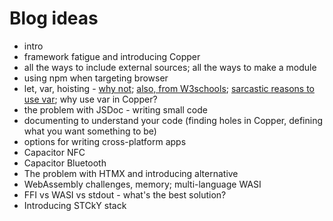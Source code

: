 # Blog ideas

* intro
* framework fatigue and introducing Copper
* all the ways to include external sources; all the ways to make a module
* using npm when targeting browser
* let, var, hoisting - [why not](https://kesharvani.hashnode.dev/why-using-var-is-a-bad-practice-in-javascript); [also, from W3schools](https://www.w3schools.com/js/js_variables.asp#:~:text=The%20var%20keyword%20was%20used,code%20written%20for%20older%20browsers.); [sarcastic reasons to use var](https://dev.to/paritho/3-reasons-to-use-var-in-javascript-1hoe); why use var in Copper?
* the problem with JSDoc - writing small code
* documenting to understand your code (finding holes in Copper, defining what you want something to be)
* options for writing cross-platform apps
* Capacitor NFC
* Capacitor Bluetooth
* The problem with HTMX and introducing alternative
* WebAssembly challenges, memory; multi-language WASI
* FFI vs WASI vs stdout - what's the best solution?
* Introducing STCkY stack
